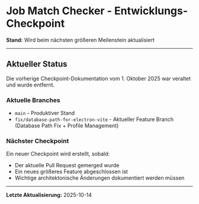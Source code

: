 # Job Match Checker - Entwicklungs-Checkpoint

**Stand:** Wird beim nächsten größeren Meilenstein aktualisiert

---

## Aktueller Status

Die vorherige Checkpoint-Dokumentation vom 1. Oktober 2025 war veraltet und wurde entfernt.

### Aktuelle Branches

- `main` - Produktiver Stand
- `fix/database-path-for-electron-vite` - Aktueller Feature Branch (Database Path Fix + Profile Management)

### Nächster Checkpoint

Ein neuer Checkpoint wird erstellt, sobald:

- Der aktuelle Pull Request gemerged wurde
- Ein neues größeres Feature abgeschlossen ist
- Wichtige architektonische Änderungen dokumentiert werden müssen

---

**Letzte Aktualisierung:** 2025-10-14
